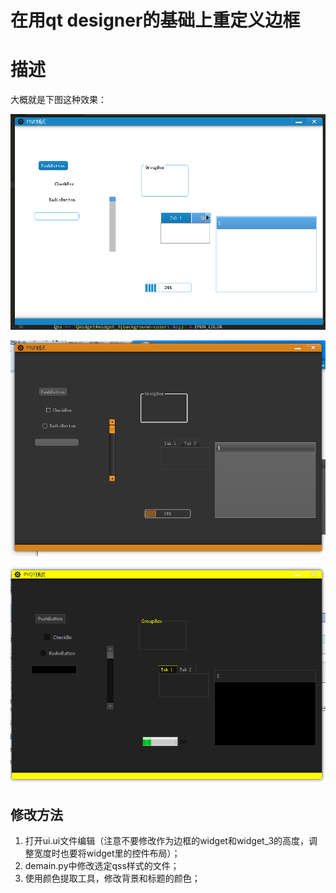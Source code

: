# 在用qt designer的基础上重定义边框

# 描述

大概就是下图这种效果：

![](./doc/1.png)

![](./doc/2.png)

![](./doc/3.png)


## 修改方法
1. 打开ui.ui文件编辑（注意不要修改作为边框的widget和widget_3的高度，调整宽度时也要将widget里的控件布局）；
2. demain.py中修改选定qss样式的文件；
3. 使用颜色提取工具，修改背景和标题的颜色；